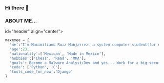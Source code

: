 ### Hi there 👋

### ABOUT ME...

<div> id="header" align="center">
  <img  scr=https://media1.giphy.com/media/v1.Y2lkPTc5MGI3NjExdG94N2FyeThxbDlsZGV5eTkxZzVmdGw5MHlidWFsMWliNW9rcWFreCZlcD12MV9pbnRlcm5hbF9naWZfYnlfaWQmY3Q9Zw/4Zgy9QqzWU8C3ugvCa/giphy.gif>
</div>

```py
maxexee = {
  'me':"I'm Maximiliano Ruiz Manjarrez, a system computer student(for now)",
  'age':23,
  'nationality':['Mexican', 'Made in Mexico'],
  'hobbies':['Chess', 'Read', 'MMA'],
  'goals':'Become a Malware Analyst/Dev and yes... Work for a big security company',
  'code': ['Python', 'C'],
  'tools_code_for_now':'Django'
}

```
